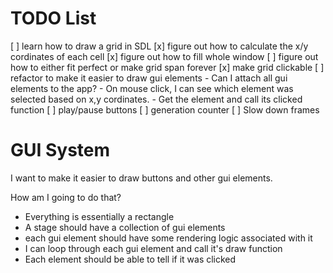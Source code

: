 # TODO List
[ ] learn how to draw a grid in SDL
    [x] figure out how to calculate the x/y cordinates 
        of each cell
    [x] figure out how to fill whole window
    [ ] figure out how to either fit perfect or make 
        grid span forever
[x] make grid clickable
[ ] refactor to make it easier to draw gui elements
    - Can I attach all gui elements to the app?
    - On mouse click, I can see which element was selected
      based on x,y cordinates.
    - Get the element and call its clicked function
[ ] play/pause buttons
[ ] generation counter
[ ] Slow down frames

# GUI System
I want to make it easier to draw buttons and other gui elements. 

How am I going to do that?
- Everything is essentially a rectangle
- A stage should have a collection of gui elements
- each gui element should have some rendering logic associated with it
- I can loop through each gui element and call it's draw function
- Each element should be able to tell if it was clicked
